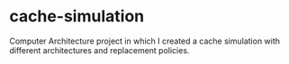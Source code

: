 # cache-simulation
Computer Architecture project in which I created a cache simulation with different architectures and replacement policies.
